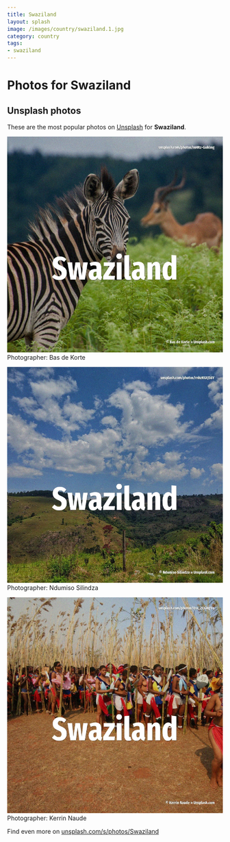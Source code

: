 ```yaml
---
title: Swaziland
layout: splash
image: /images/country/swaziland.1.jpg
category: country
tags:
- swaziland
---
```

# Photos for Swaziland
 
## Unsplash photos
These are the most popular photos on [Unsplash](https://unsplash.com) for **Swaziland**.
 
![Swaziland](/images/country/swaziland.1.jpg)
Photographer:  Bas de Korte
 
![Swaziland](/images/country/swaziland.2.jpg)
Photographer:  Ndumiso Silindza
 
![Swaziland](/images/country/swaziland.3.jpg)
Photographer:  Kerrin Naude
 
Find even more on [unsplash.com/s/photos/Swaziland](https://unsplash.com/s/photos/Swaziland)
 
